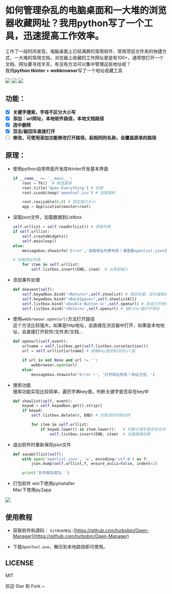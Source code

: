 # 如何管理杂乱的电脑桌面和一大堆的浏览器收藏网址？我用python写了一个工具，迅速提高工作效率。

工作了一段时间发现，电脑桌面上已经满屏的常用软件、常用项目文件夹的快捷方式，一大堆的常用文档，浏览器上收藏的工作网址更是有100+，通常想打开一个文档、网址要寻找半天，有没有方法可以集中管理这些地址呢？  
我用**python tkinter + webbrowser**写了一个地址收藏工具

![](https://i.imgur.com/vn7WO9d.png)
![](https://i.imgur.com/ZsZHYtN.png)
![](https://i.imgur.com/QY8tXqY.png)

## 功能：

- [x] **关键字搜索，字母不区分大小写**
- [x] **添加：url网址，本地软件路径，本地文档路径**
- [x] **选中删除**
- [x] **双击/敲回车直接打开**
- [ ] **修改，可使用添加功能修改打开路径，起相同的名称，会覆盖原来的路径**

## 原理：

- 使用python自带界面开发库tkinter开发基本界面
	```python
	if __name__ == '__main__':
	    root = Tk()  # 构造窗体
	    root.title('Open Everything') # 标题
	    root.iconbitmap('opentool.ico') # 加载图标
	
	    root.resizable(0,0) # 固定窗口大小
	    app = Application(master=root)	
	```

- 读取json文件，加载数据到Listbox
	```python
	self.urllist = self.readUrlList() # 获取列表
	if self.urllist:
	    self.createWidgets()
	    self.mainloop()
	else:
	    messagebox.showinfo('Error','读取地址列表失败！请查看openlist.json文件是否存在并且格式正确。')

	```
	```python
	# 加载网址列表
        for item in self.urllist:
            self.listbox.insert(END, item)  # 从尾部插入
	```

- 添加事件处理
	```python
	def doevent(self):
        self.keywdbox.bind("<Return>",self.showlist) # 按回车键，显示搜索结果
        self.keywdbox.bind("<BackSpace>",self.showlistAll)
        self.listbox.bind('<Double-Button-1>',self.openurl) # 双击打开地址
        self.listbox.bind('<Return>',self.openurl) # 按Enter键打开地址
	```
- 使用`webbrowser.open(url)`方法打开路径  
这个方法比较强大，如果是http地址，会直接在浏览器中打开，如果是本地地址，会直接打开软件/文件夹/文档...
	```python
    def openurl(self,event):
        urlname = self.listbox.get(self.listbox.curselection())
        url = self.urllist[urlname] # 根据key值获取对应url值

        if url is not None and url != '':
            webbrowser.open(url)
        else:
            messagebox.showinfo('Error !', '打开网址失败！地址为空。')
	```

- 搜索功能  
搜索功能实现比较简单，遍历字典key值，判断关键字是否存在key中
	```python
    def showlist(self, event):
        keywd = self.keywdbox.get().strip()
        if keywd:
            self.listbox.delete(0, END) # 先做清空列表动作

            for item in self.urllist:
                if keywd.lower() in item.lower():   # 判断关键字是否存在字典key中
                    self.listbox.insert(END, item)  # 加载搜索结果
	```

- 退出软件时重新保存json文件
	```python
    def savaUrllist(self):
        with open('openlist.json', 'w', encoding='utf-8') as f:
            json.dump(self.urllist,f, ensure_ascii=False, indent=2)

        print('文件保存成功。')
	```

- 打包软件
win下使用pyinstaller  
Mac下使用py2app

![](https://i.imgur.com/XCDeKgY.png)

## 使用教程

- 获取软件和源码：
`GitHub地址:`[https://github.com/turbobin/Open-Manager](https://github.com/turbobin/Open-Manager)

- 下载`OpenTool.exe`，解压到本地路径即可使用。


## LICENSE

MIT

欢迎 Star 和 Fork ~
